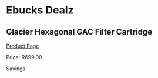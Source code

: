 
# Ebucks Dealz
## Glacier Hexagonal GAC Filter Cartridge
[Product Page](https://www.ebucks.com/web/shop/productSelected.do?prodId=184273405&catId=704988430)

Price: R699.00

Savings: 


	
